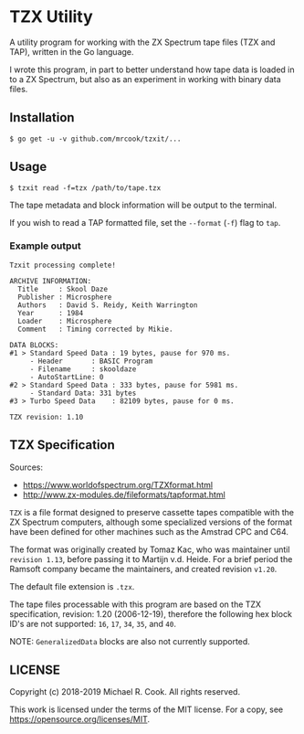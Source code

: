 # TZX Utility

A utility program for working with the ZX Spectrum tape files (TZX and TAP),
written in the Go language.

I wrote this program, in part to better understand how tape data is loaded in
to a ZX Spectrum, but also as an experiment in working with binary data files.

## Installation

    $ go get -u -v github.com/mrcook/tzxit/...

## Usage

    $ tzxit read -f=tzx /path/to/tape.tzx

The tape metadata and block information will be output to the terminal.

If you wish to read a TAP formatted file, set the `--format` (`-f`) flag to `tap`.

### Example output

```
Tzxit processing complete!

ARCHIVE INFORMATION:
  Title     : Skool Daze
  Publisher : Microsphere
  Authors   : David S. Reidy, Keith Warrington
  Year      : 1984
  Loader    : Microsphere
  Comment   : Timing corrected by Mikie.

DATA BLOCKS:
#1 > Standard Speed Data : 19 bytes, pause for 970 ms.
     - Header       : BASIC Program
     - Filename     : skooldaze 
     - AutoStartLine: 0
#2 > Standard Speed Data : 333 bytes, pause for 5981 ms.
     - Standard Data: 331 bytes
#3 > Turbo Speed Data    : 82109 bytes, pause for 0 ms.

TZX revision: 1.10
```

## TZX Specification

Sources:

- https://www.worldofspectrum.org/TZXformat.html
- http://www.zx-modules.de/fileformats/tapformat.html

`TZX` is a file format designed to preserve cassette tapes compatible with the
ZX Spectrum computers, although some specialized versions of the format have
been defined for other machines such as the Amstrad CPC and C64.

The format was originally created by Tomaz Kac, who was maintainer until
`revision 1.13`, before passing it to Martijn v.d. Heide. For a brief period
the Ramsoft company became the maintainers, and created revision `v1.20`.

The default file extension is `.tzx`.

The tape files processable with this program are based on the TZX specification,
revision: 1.20 (2006-12-19), therefore the following hex block ID's are not
supported: `16`, `17`, `34`, `35`, and `40`.

NOTE: `GeneralizedData` blocks are also not currently supported.


## LICENSE

Copyright (c) 2018-2019 Michael R. Cook. All rights reserved.

This work is licensed under the terms of the MIT license.
For a copy, see <https://opensource.org/licenses/MIT>.
